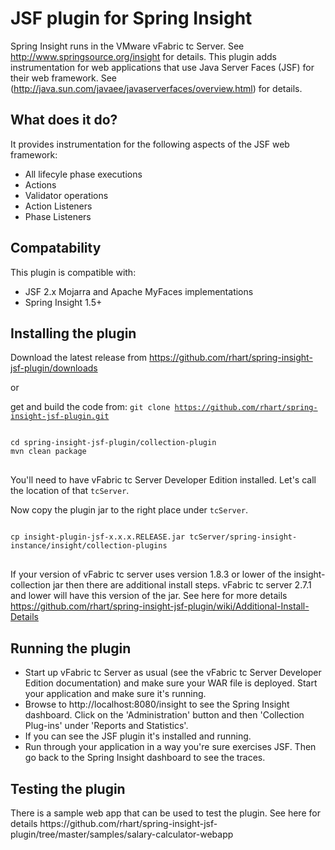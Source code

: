 <h1>JSF plugin for Spring Insight</h1>

Spring Insight runs in the VMware vFabric tc Server.  See http://www.springsource.org/insight for details.  This plugin adds instrumentation for web applications that use Java Server Faces (JSF) for their web framework.  See (http://java.sun.com/javaee/javaserverfaces/overview.html) for details. 

<h2>What does it do?</h2>

It provides instrumentation for the following aspects of the JSF web framework:
<ul>
<li>All lifecyle phase executions</li>
<li>Actions</li>
<li>Validator operations</li>
<li>Action Listeners</li>
<li>Phase Listeners</li>
</ul>

<h2>Compatability</h2>

This plugin is compatible with:
<ul>
<li>
JSF 2.x Mojarra and Apache MyFaces implementations
</li>
<li>
Spring Insight 1.5+
</li>
</ul>

<h2>Installing the plugin</h2>

Download the latest release from https://github.com/rhart/spring-insight-jsf-plugin/downloads

or 

get and build the code from: <code>git clone https://github.com/rhart/spring-insight-jsf-plugin.git</code>

<pre>
<code>
cd spring-insight-jsf-plugin/collection-plugin
mvn clean package
</code>
</pre>

You'll need to have vFabric tc Server Developer Edition installed. Let's call the location of that <code>tcServer</code>.

Now copy the plugin jar to the right place under <code>tcServer</code>.

<pre>
<code>
cp insight-plugin-jsf-x.x.x.RELEASE.jar tcServer/spring-insight-instance/insight/collection-plugins
</code>
</pre>

If your version of vFabric tc server uses version 1.8.3 or lower of the insight-collection jar then there are additional install steps. vFabric tc server 2.7.1 and lower will have this version of the jar.
See here for more details https://github.com/rhart/spring-insight-jsf-plugin/wiki/Additional-Install-Details

<h2>Running the plugin</h2>

<ul>
<li>Start up vFabric tc Server as usual (see the vFabric tc Server Developer Edition documentation) and make sure your WAR file is deployed. Start your application and make sure it's running.</li>
<li>Browse to http://localhost:8080/insight to see the Spring Insight dashboard. Click on the 'Administration' button and then 'Collection Plug-ins' under 'Reports and Statistics'.</li>
<li>If you can see the JSF plugin it's installed and running.</li>
<li>Run through your application in a way you're sure exercises JSF. Then go back to the Spring Insight dashboard to see the traces.</li>
</ul>

<h2>Testing the plugin</h2>
There is a sample web app that can be used to test the plugin.  See here for details https://github.com/rhart/spring-insight-jsf-plugin/tree/master/samples/salary-calculator-webapp